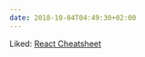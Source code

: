 ```yaml
---
date: 2018-10-04T04:49:30+02:00
---
```


Liked: [React Cheatsheet](http://www.developer-cheatsheets.com/react?utm_campaign=React%2BNewsletter&utm_medium=email&utm_source=React_Newsletter_133)
